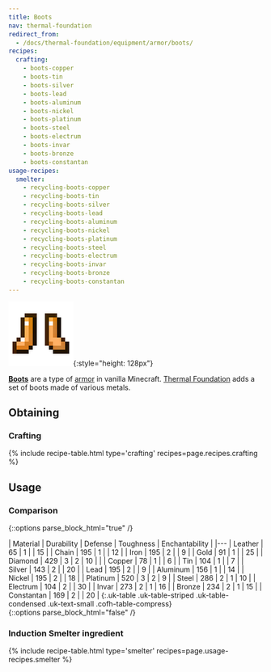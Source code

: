 ```yaml
---
title: Boots
nav: thermal-foundation
redirect_from:
  - /docs/thermal-foundation/equipment/armor/boots/
recipes:
  crafting:
    - boots-copper
    - boots-tin
    - boots-silver
    - boots-lead
    - boots-aluminum
    - boots-nickel
    - boots-platinum
    - boots-steel
    - boots-electrum
    - boots-invar
    - boots-bronze
    - boots-constantan
usage-recipes:
  smelter:
    - recycling-boots-copper
    - recycling-boots-tin
    - recycling-boots-silver
    - recycling-boots-lead
    - recycling-boots-aluminum
    - recycling-boots-nickel
    - recycling-boots-platinum
    - recycling-boots-steel
    - recycling-boots-electrum
    - recycling-boots-invar
    - recycling-boots-bronze
    - recycling-boots-constantan
---
```


![Boots](/assets/images/thermal-foundation/boots.gif){:style="height: 128px"}


**[Boots](https://minecraft.gamepedia.com/Boots)** are a type of
[armor](https://minecraft.gamepedia.com/Armor) in vanilla Minecraft. [Thermal
Foundation](/docs/thermal-foundation/) adds a set of boots made of various
metals.


Obtaining
---------

### Crafting
{% include recipe-table.html type='crafting' recipes=page.recipes.crafting %}


Usage
-----

### Comparison
{::options parse_block_html="true" /}
<div class="uk-overflow-container">
| Material | Durability | Defense | Toughness | Enchantability |
|---
| Leather | 65 | 1 | | 15 |
| Chain | 195 | 1 | | 12 |
| Iron | 195 | 2 | | 9 |
| Gold | 91 | 1 | | 25 |
| Diamond | 429 | 3 | 2 | 10 |
|
| Copper | 78 | 1 | | 6 |
| Tin | 104 | 1 | | 7 |
| Silver | 143 | 2 | | 20 |
| Lead | 195 | 2 | | 9 |
| Aluminum | 156 | 1 | | 14 |
| Nickel | 195 | 2 | | 18 |
| Platinum | 520 | 3 | 2 | 9 |
| Steel | 286 | 2 | 1 | 10 |
| Electrum | 104 | 2 | | 30 |
| Invar | 273 | 2 | 1 | 16 |
| Bronze | 234 | 2 | 1 | 15 |
| Constantan | 169 | 2 | | 20 |
{:.uk-table .uk-table-striped .uk-table-condensed .uk-text-small .cofh-table-compress}
</div>
{::options parse_block_html="false" /}

### Induction Smelter ingredient
{% include recipe-table.html type='smelter' recipes=page.usage-recipes.smelter %}
